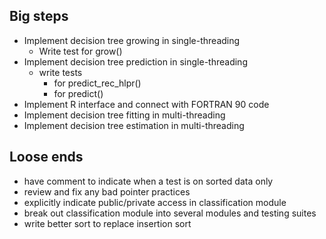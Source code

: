 
Big steps
---------
* Implement decision tree growing in single-threading
	* Write test for grow()
* Implement decision tree prediction in single-threading
	* write tests
		* for predict_rec_hlpr()
		* for predict()
* Implement R interface and connect with FORTRAN 90 code
* Implement decision tree fitting in multi-threading
* Implement decision tree estimation in multi-threading

Loose ends
----------
* have comment to indicate when a test is on sorted data only
* review and fix any bad pointer practices
* explicitly indicate public/private access in classification module
* break out classification module into several modules and testing suites
* write better sort to replace insertion sort